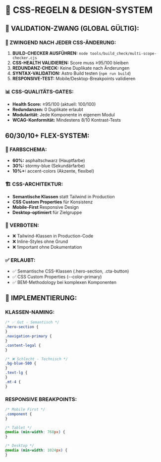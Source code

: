 # 🎨 CSS-REGELN & DESIGN-SYSTEM

## **🔧 VALIDATION-ZWANG (GLOBAL GÜLTIG):**

### **🚨 ZWINGEND NACH JEDER CSS-ÄNDERUNG:**

1. **BUILD-CHECKER AUSFÜHREN:** `node tools/build_check/multi-scope-checker.cjs`
2. **CSS-HEALTH VALIDIEREN:** Score muss ≥95/100 bleiben
3. **REDUNDANZ-CHECK:** Keine Duplikate nach Änderungen
4. **SYNTAX-VALIDATION:** Astro Build testen (`npm run build`)
5. **RESPONSIVE-TEST:** Mobile/Desktop-Breakpoints validieren

### **📊 CSS-QUALITÄTS-GATES:**

- **Health Score:** ≥95/100 (aktuell: 100/100)
- **Redundanzen:** 0 Duplikate erlaubt
- **Modularität:** Jede Komponente in eigenem Modul
- **WCAG-Konformität:** Mindestens 8/10 Kontrast-Tests

## **60/30/10+ FLEX-SYSTEM:**

### **🎨 FARBSCHEMA:**

- **60%:** asphaltschwarz (Hauptfarbe)
- **30%:** stormy-blue (Sekundärfarbe)
- **10%+:** accent-colors (Akzente, flexibel)

### **🏗️ CSS-ARCHITEKTUR:**

- **Semantische Klassen** statt Tailwind in Production
- **CSS Custom Properties** für Konsistenz
- **Mobile-First** Responsive Design
- **Desktop-optimiert** für Zielgruppe

### **🚫 VERBOTEN:**

- ❌ Tailwind-Klassen in Production-Code
- ❌ Inline-Styles ohne Grund
- ❌ !important ohne Dokumentation

### **✅ ERLAUBT:**

- ✅ Semantische CSS-Klassen (.hero-section, .cta-button)
- ✅ CSS Custom Properties (--color-primary)
- ✅ BEM-Methodology bei komplexen Komponenten

## **🔧 IMPLEMENTIERUNG:**

### **KLASSEN-NAMING:**

```css
/* ✅ Gut - Semantisch */
.hero-section {
}
.navigation-primary {
}
.content-legal {
}

/* ❌ Schlecht - Technisch */
.bg-blue-500 {
}
.text-lg {
}
.mt-4 {
}
```

### **RESPONSIVE BREAKPOINTS:**

```css
/* Mobile First */
.component {
}

/* Tablet */
@media (min-width: 768px) {
}

/* Desktop */
@media (min-width: 1024px) {
}
```
